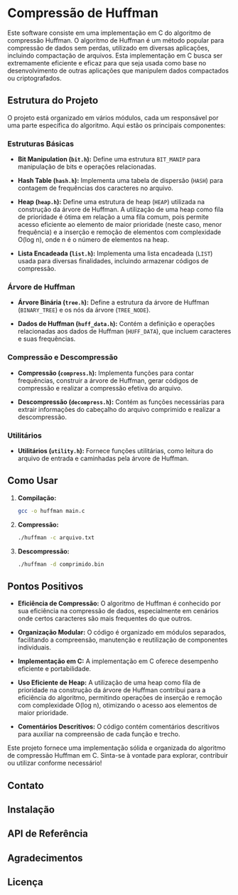 # Compressão de Huffman

Este software consiste em uma implementação em C do algoritmo de compressão Huffman. O algoritmo de Huffman é um método popular para compressão de dados sem perdas, utilizado em diversas aplicações, incluindo compactação de arquivos. Esta implementação em C busca ser extremamente eficiente e eficaz para que seja usada como base no desenvolvimento de outras aplicações que manipulem dados compactados ou criptografados.

## Estrutura do Projeto

O projeto está organizado em vários módulos, cada um responsável por uma parte específica do algoritmo. Aqui estão os principais componentes:

### Estruturas Básicas

- **Bit Manipulation (`bit.h`):** Define uma estrutura `BIT_MANIP` para manipulação de bits e operações relacionadas.

- **Hash Table (`hash.h`):** Implementa uma tabela de dispersão (`HASH`) para contagem de frequências dos caracteres no arquivo.

- **Heap (`heap.h`):** Define uma estrutura de heap (`HEAP`) utilizada na construção da árvore de Huffman. A utilização de uma heap como fila de prioridade é ótima em relação a uma fila comum, pois permite acesso eficiente ao elemento de maior prioridade (neste caso, menor frequência) e a inserção e remoção de elementos com complexidade O(log n), onde n é o número de elementos na heap.

- **Lista Encadeada (`list.h`):** Implementa uma lista encadeada (`LIST`) usada para diversas finalidades, incluindo armazenar códigos de compressão.

### Árvore de Huffman

- **Árvore Binária (`tree.h`):** Define a estrutura da árvore de Huffman (`BINARY_TREE`) e os nós da árvore (`TREE_NODE`).

- **Dados de Huffman (`huff_data.h`):** Contém a definição e operações relacionadas aos dados de Huffman (`HUFF_DATA`), que incluem caracteres e suas frequências.

### Compressão e Descompressão

- **Compressão (`compress.h`):** Implementa funções para contar frequências, construir a árvore de Huffman, gerar códigos de compressão e realizar a compressão efetiva do arquivo.

- **Descompressão (`decompress.h`):** Contém as funções necessárias para extrair informações do cabeçalho do arquivo comprimido e realizar a descompressão.

### Utilitários

- **Utilitários (`utility.h`):** Fornece funções utilitárias, como leitura do arquivo de entrada e caminhadas pela árvore de Huffman.

## Como Usar

1. **Compilação:**
   ```bash
   gcc -o huffman main.c
   ```

2. **Compressão:**
   ```bash
   ./huffman -c arquivo.txt
   ```

3. **Descompressão:**
   ```bash
   ./huffman -d comprimido.bin
   ```

## Pontos Positivos

- **Eficiência de Compressão:** O algoritmo de Huffman é conhecido por sua eficiência na compressão de dados, especialmente em cenários onde certos caracteres são mais frequentes do que outros.

- **Organização Modular:** O código é organizado em módulos separados, facilitando a compreensão, manutenção e reutilização de componentes individuais.

- **Implementação em C:** A implementação em C oferece desempenho eficiente e portabilidade.

- **Uso Eficiente de Heap:** A utilização de uma heap como fila de prioridade na construção da árvore de Huffman contribui para a eficiência do algoritmo, permitindo operações de inserção e remoção com complexidade O(log n), otimizando o acesso aos elementos de maior prioridade.

- **Comentários Descritivos:** O código contém comentários descritivos para auxiliar na compreensão de cada função e trecho.

Este projeto fornece uma implementação sólida e organizada do algoritmo de compressão Huffman em C. Sinta-se à vontade para explorar, contribuir ou utilizar conforme necessário!

## Contato

## Instalação

## API de Referência

## Agradecimentos

## Licença
